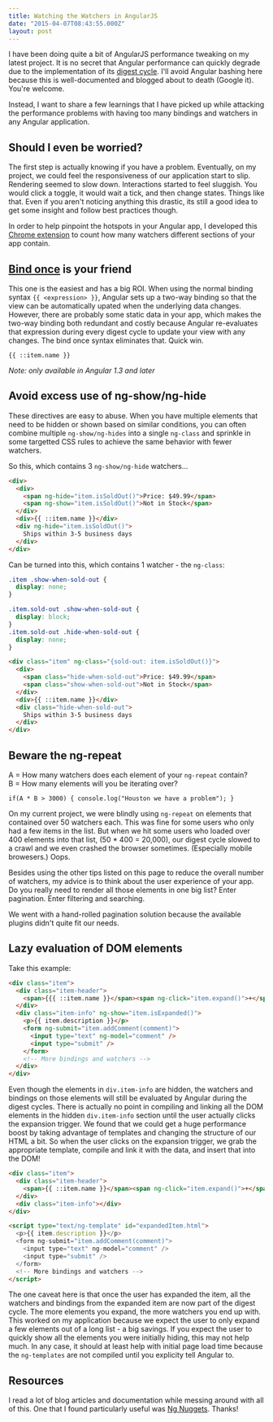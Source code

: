 ```yaml
---
title: Watching the Watchers in AngularJS
date: "2015-04-07T08:43:55.000Z"
layout: post
---
```


I have been doing quite a bit of AngularJS performance tweaking on my latest project. It is no
secret that Angular performance can quickly degrade due to the implementation of its
[digest cycle](https://docs.angularjs.org/guide/scope). I'll avoid Angular bashing here because this
is well-documented and blogged about to death (Google it). You're welcome.

Instead, I want to share a few learnings that I have picked up while attacking the performance
problems with having too many bindings and watchers in any Angular application.

<!-- more -->

## Should I even be worried?

The first step is actually knowing if you have a problem. Eventually, on my project, we could feel
the responsiveness of our application start to slip. Rendering seemed to slow down. Interactions
started to feel sluggish. You would click a toggle, it would wait a tick, and then change states.
Things like that. Even if you aren't noticing anything this drastic, its still a good idea to get
some insight and follow best practices though.

In order to help pinpoint the hotspots in your Angular app, I developed this
[Chrome extension](https://chrome.google.com/webstore/detail/angularjs-inspect-watcher/gdfcinoagafkodbnkjemaajfahnmfkhg)
to count how many watchers different sections of your app contain.

## [Bind once](https://docs.angularjs.org/guide/expression#one-time-binding) is your friend

This one is the easiest and has a big ROI. When using the normal binding syntax
`{{ <expression> }}`, Angular sets up a two-way binding so that the view can be automatically upated
when the underlying data changes. However, there are probably some static data in your app, which
makes the two-way binding both redundant and costly because Angular re-evaluates that expression
during every digest cycle to update your view with any changes. The bind once syntax eliminates
that. Quick win.

```
{{ ::item.name }}
```

_Note: only available in Angular 1.3 and later_

## Avoid excess use of ng-show/ng-hide

These directives are easy to abuse. When you have multiple elements that need to be hidden or shown
based on similar conditions, you can often combine multiple `ng-show/ng-hides` into a single
`ng-class` and sprinkle in some targetted CSS rules to achieve the same behavior with fewer
watchers.

So this, which contains 3 `ng-show/ng-hide` watchers...

```html
<div>
  <div>
    <span ng-hide="item.isSoldOut()">Price: $49.99</span>
    <span ng-show="item.isSoldOut()">Not in Stock</span>
  </div>
  <div>{{ ::item.name }}</div>
  <div ng-hide="item.isSoldOut()">
    Ships within 3-5 business days
  </div>
</div>
```

Can be turned into this, which contains 1 watcher - the `ng-class`:

```css item.css
.item .show-when-sold-out {
  display: none;
}

.item.sold-out .show-when-sold-out {
  display: block;
}
.item.sold-out .hide-when-sold-out {
  display: none;
}
```

```html
<div class="item" ng-class="{sold-out: item.isSoldOut()}">
  <div>
    <span class="hide-when-sold-out">Price: $49.99</span>
    <span class="show-when-sold-out">Not in Stock</span>
  </div>
  <div>{{ ::item.name }}</div>
  <div class="hide-when-sold-out">
    Ships within 3-5 business days
  </div>
</div>
```

## Beware the ng-repeat

A = How many watchers does each element of your `ng-repeat` contain?<br/> B = How many elements will
you be iterating over?

`if(A * B > 3000) { console.log("Houston we have a problem"); }`

On my current project, we were blindly using `ng-repeat` on elements that contained over 50 watchers
each. This was fine for some users who only had a few items in the list. But when we hit some users
who loaded over 400 elements into that list, (50 \* 400 = 20,000), our digest cycle slowed to a
crawl and we even crashed the browser sometimes. (Especially mobile browesers.) Oops.

Besides using the other tips listed on this page to reduce the overall number of watchers, my advice
is to think about the user experience of your app. Do you really need to render all those elements
in one big list? Enter pagination. Enter filtering and searching.

We went with a hand-rolled pagination solution because the available plugins didn't quite fit our
needs.

## Lazy evaluation of DOM elements

Take this example:

```html
<div class="item">
  <div class="item-header">
    <span>{{{ ::item.name }}</span><span ng-click="item.expand()">+</span>
  </div>
  <div class="item-info" ng-show="item.isExpanded()">
    <p>{{ item.description }}</p>
    <form ng-submit="item.addComment(comment)">
      <input type="text" ng-model="comment" />
      <input type="submit" />
    </form>
    <!-- More bindings and watchers -->
  </div>
</div>
```

Even though the elements in `div.item-info` are hidden, the watchers and bindings on those elements
will still be evaluated by Angular during the digest cycles. There is actually no point in compiling
and linking all the DOM elements in the hidden `div.item-info` section until the user actually
clicks the expansion trigger. We found that we could get a huge performance boost by taking
advantage of templates and changing the structure of our HTML a bit. So when the user clicks on the
expansion trigger, we grab the appropriate template, compile and link it with the data, and insert
that into the DOM!

```html
<div class="item">
  <div class="item-header">
    <span>{{ ::item.name }}</span><span ng-click="item.expand()">+</span>
  </div>
  <div class="item-info"></div>
</div>

<script type="text/ng-template" id="expandedItem.html">
  <p>{{ item.description }}</p>
  <form ng-submit="item.addComment(comment)">
    <input type="text" ng-model="comment" />
    <input type="submit" />
  </form>
  <!-- More bindings and watchers -->
</script>
```

The one caveat here is that once the user has expanded the item, all the watchers and bindings from
the expanded item are now part of the digest cycle. The more elements you expand, the more watchers
you end up with. This worked on my application because we expect the user to only expand a few
elements out of a long list - a big savings. If you expect the user to quickly show all the elements
you were initially hiding, this may not help much. In any case, it should at least help with initial
page load time because the `ng-templates` are not compiled until you explicity tell Angular to.

## Resources

I read a lot of blog articles and documentation while messing around with all of this. One that I
found particularly useful was [Ng Nuggets](http://ng.malsup.com/). Thanks!
